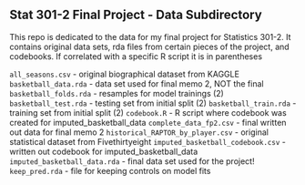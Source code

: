 ## Stat 301-2 Final Project - Data Subdirectory

This repo is dedicated to the data for my final project for Statistics 301-2. It contains original data sets, rda files from certain pieces of the project, and codebooks. If correlated with a specific R script it is in parentheses

`all_seasons.csv` - original biographical dataset from KAGGLE
`basketball_data.rda` - data set used for final memo 2, NOT the final
`basketball_folds.rda` - resamples for model trainings (2)
`basketball_test.rda` - testing set from initial split (2)
`basketball_train.rda` - training set from initial split (2)
`codebook.R` - R script where codebook was created for imputed_basketball_data
`complete_data_fp2.csv` - final written out data for final memo 2
`historical_RAPTOR_by_player.csv` - original statistical dataset from Fivethirtyeight
`imputed_basketball_codebook.csv` - written out codebook for imputed_basketball_data
`imputed_basketball_data.rda` - final data set used for the project!
`keep_pred.rda` - file for keeping controls on model fits

